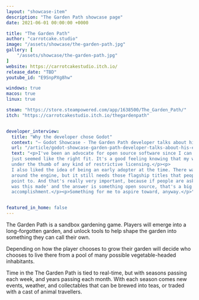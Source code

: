 ```yaml
---
layout: "showcase-item"
description: "The Garden Path showcase page"
date: 2021-06-01 00:00:00 +0000

title: "The Garden Path"
author: "carrotcake.studio"
image: "/assets/showcase/the-garden-path.jpg"
gallery: [
	"/assets/showcase/the-garden-path.jpg"
]
website: https://carrotcakestudio.itch.io/
release_date: "TBD"
youtube_id: "E9SnpPXg8hw"

windows: true
macos: true
linux: true

steam: "https://store.steampowered.com/app/1638500/The_Garden_Path/"
itch: "https://carrotcakestudio.itch.io/thegardenpath"


developer_interview:
  title: "Why the developer chose Godot"
  context: "— Godot Showcase - The Garden Path developer talks about his experience"
  url: "/article/godot-showcase-garden-path-developer-talks-about-his-experience"
  text: "<p>I've been an advocate for open source software since I can remember, so Godot
  just seemed like the right fit. It's a good feeling knowing that my work isn't
  under the thumb of any kind of restrictive licensing.</p><p>
  I also liked the idea of being an early adopter at the time. There was buzz
  around the engine, but it still needs those flagship titles that people can
  point to. And that's really very important, because if people are asking 'how
  was this made' and the answer is something open source, that's a big
  accomplishment.</p><p>Something for me to aspire toward, anyway.</p>"


featured_in_home: false
---
```


The Garden Path is a sandbox gardening game. Players will emerge into a
  long-forgotten garden, and unlock tools to help shape the garden into
  something they can call their own.

Depending on how the player chooses to grow their garden will decide who
  chooses to live there from a pool of many possible vegetable-headed
  inhabitants.

Time in the The Garden Path is tied to real-time, but with seasons passing
  each week, and years passing each month. With each season comes new events,
  weather, and collectables that can be brewed into teas, or traded with a cast
  of animal travellers.
